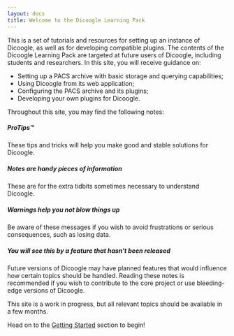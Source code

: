 ```yaml
---
layout: docs
title: Welcome to the Dicoogle Learning Pack
---
```


This is a set of tutorials and resources for setting up an instance of Dicoogle, as well as for developing compatible plugins. The contents of the Dicoogle Learning Pack are targeted at future users of Dicoogle, including students and researchers.
In this site, you will receive guidance on:

 - Setting up a PACS archive with basic storage and querying capabilities;
 - Using Dicoogle from its web application;
 - Configuring the PACS archive and its plugins;
 - Developing your own plugins for Dicoogle.

Throughout this site, you may find the following notes:

<div class="note">
  <h5>ProTips™ </h5>
  <p>These tips and tricks will help you make good and stable solutions for Dicoogle.</p>
</div>

<div class="note info">
  <h5>Notes are handy pieces of information</h5>
  <p>These are for the extra tidbits sometimes necessary to understand Dicoogle.</p>
</div>

<div class="note warning">
  <h5>Warnings help you not blow things up</h5>
  <p>Be aware of these messages if you wish to avoid frustrations or serious consequences, such as losing data.</p>
</div>

<div class="note unreleased">
  <h5>You will see this by a feature that hasn't been released</h5>
  <p>Future versions of Dicoogle may have planned features that would influence how certain topics should be handled. Reading these notes is recommended if you wish to contribute to the core project or use bleeding-edge versions of Dicoogle.</p>
</div>

This site is a work in progress, but all relevant topics should be available in a few months.

Head on to the [Getting Started](docs/introduction) section to begin!
